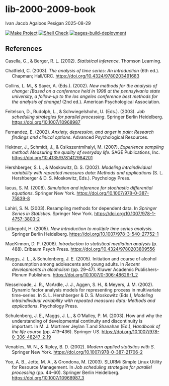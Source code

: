 lib-2000-2009-book
================
Ivan Jacob Agaloos Pesigan
2025-08-29

<!-- README.md is generated from .setup/readme/README.Rmd. Please edit that file -->

<!-- badges: start -->

[![Make
Project](https://github.com/ijapesigan/lib-2000-2009-book/actions/workflows/make.yml/badge.svg)](https://github.com/ijapesigan/lib-2000-2009-book/actions/workflows/make.yml)
[![Shell
Check](https://github.com/ijapesigan/lib-2000-2009-book/actions/workflows/shellcheck.yml/badge.svg)](https://github.com/ijapesigan/lib-2000-2009-book/actions/workflows/shellcheck.yml)
[![pages-build-deployment](https://github.com/ijapesigan/lib-2000-2009-book/actions/workflows/pages/pages-build-deployment/badge.svg)](https://github.com/ijapesigan/lib-2000-2009-book/actions/workflows/pages/pages-build-deployment)
<!-- badges: end -->

## References

<div id="refs" class="references csl-bib-body hanging-indent"
entry-spacing="0" line-spacing="2">

<div id="ref-Casella-Berger-2002" class="csl-entry">

Casella, G., & Berger, R. L. (2002). *Statistical inference*. Thomson
Learning.

</div>

<div id="ref-Chatfield-2003" class="csl-entry">

Chatfield, C. (2003). *The analysis of time series: An introduction*
(6th ed.). Chapman; Hall/CRC. <https://doi.org/10.4324/9780203491683>

</div>

<div id="ref-Collins-Sayer-2002" class="csl-entry">

Collins, L. M., & Sayer, A. (Eds.). (2002). *New methods for the
analysis of change: \[Based on a conference held in 1998 at the
pennsylvania state university, a follow-up to the los angeles conference
best methods for the analysis of change\]* (2nd ed.). American
Psychological Association.

</div>

<div id="ref-Feitelson-Rudolph-Schwiegelshohn-2003" class="csl-entry">

Feitelson, D., Rudolph, L., & Schwiegelshohn, U. (Eds.). (2003). *Job
scheduling strategies for parallel processing*. Springer Berlin
Heidelberg. <https://doi.org/10.1007/10968987>

</div>

<div id="ref-Fernandez-2002" class="csl-entry">

Fernandez, E. (2002). *Anxiety, depression, and anger in pain: Research
findings and clinical options*. Advanced Psychological Resources.

</div>

<div id="ref-Hektner-Schmidt-Csikszentmihalyi-2007" class="csl-entry">

Hektner, J., Schmidt, J., & Csikszentmihalyi, M. (2007). *Experience
sampling method: Measuring the quality of everyday life*. SAGE
Publications, Inc. <https://doi.org/10.4135/9781412984201>

</div>

<div id="ref-Hershberger-Moskowitz-2002" class="csl-entry">

Hershberger, S. L., & Moskowitz, D. S. (2002). *Modeling intraindividual
variability with repeated measures data: Methods and applications* (S.
L. Hershberger & D. S. Moskowitz, Eds.). Psychology Press.

</div>

<div id="ref-Iacus-2008" class="csl-entry">

Iacus, S. M. (2008). *Simulation and inference for stochastic
differential equations*. Springer New York.
<https://doi.org/10.1007/978-0-387-75839-8>

</div>

<div id="ref-Lahiri-2003" class="csl-entry">

Lahiri, S. N. (2003). Resampling methods for dependent data. In
*Springer Series in Statistics*. Springer New York.
<https://doi.org/10.1007/978-1-4757-3803-2>

</div>

<div id="ref-Lutkepohl-2005" class="csl-entry">

Lütkepohl, H. (2005). *New introduction to multiple time series
analysis*. Springer Berlin Heidelberg.
<https://doi.org/10.1007/978-3-540-27752-1>

</div>

<div id="ref-MacKinnon-2008" class="csl-entry">

MacKinnon, D. P. (2008). *Introduction to statistical mediation
analysis* (p. 488). Erlbaum Psych Press.
<https://doi.org/10.4324/9780203809556>

</div>

<div id="ref-Maggs-Schulenberg-2005" class="csl-entry">

Maggs, J. L., & Schulenberg, J. E. (2005). Initiation and course of
alcohol consumption among adolescents and young adults. In *Recent
developments in alcoholism* (pp. 29–47). Kluwer Academic
Publishers-Plenum Publishers. <https://doi.org/10.1007/0-306-48626-1_2>

</div>

<div id="ref-Nesselroade-McArdle-Aggen-etal-2002" class="csl-entry">

Nesselroade, J. R., McArdle, J. J., Aggen, S. H., & Meyers, J. M.
(2002). Dynamic factor analysis models for representing process in
multivariate time-series. In S. L. Hershberger & D. S. Moskowitz (Eds.),
*Modeling intraindividual variability with repeated measures data:
Methods and applications*. Psychology Press.

</div>

<div id="ref-Schulenberg-Maggs-OMalley-2003" class="csl-entry">

Schulenberg, J. E., Maggs, J. L., & O’Malley, P. M. (2003). How and why
the understanding of developmental continuity and discontinuity is
important. In M. J. Mortimer Jeylan T.and Shanahan (Ed.), *Handbook of
the life course* (pp. 413–436). Springer US.
<https://doi.org/10.1007/978-0-306-48247-2_19>

</div>

<div id="ref-Venables-Ripley-2002" class="csl-entry">

Venables, W. N., & Ripley, B. D. (2002). *Modern applied statistics with
S*. Springer New York. <https://doi.org/10.1007/978-0-387-21706-2>

</div>

<div id="ref-Yoo-Jette-Grondona-2003" class="csl-entry">

Yoo, A. B., Jette, M. A., & Grondona, M. (2003).
<span class="nocase">SLURM: Simple Linux Utility for Resource
Management</span>. In *Job scheduling strategies for parallel
processing* (pp. 44–60). Springer Berlin Heidelberg.
<https://doi.org/10.1007/10968987_3>

</div>

</div>

